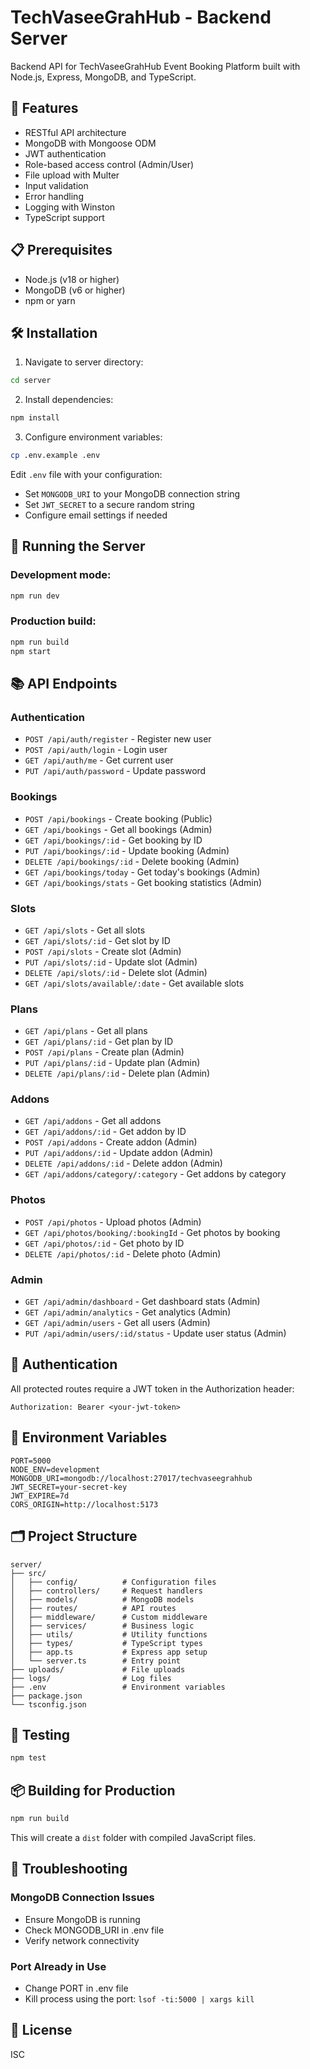 # TechVaseeGrahHub - Backend Server

Backend API for TechVaseeGrahHub Event Booking Platform built with Node.js, Express, MongoDB, and TypeScript.

## 🚀 Features

- RESTful API architecture
- MongoDB with Mongoose ODM
- JWT authentication
- Role-based access control (Admin/User)
- File upload with Multer
- Input validation
- Error handling
- Logging with Winston
- TypeScript support

## 📋 Prerequisites

- Node.js (v18 or higher)
- MongoDB (v6 or higher)
- npm or yarn

## 🛠️ Installation

1. Navigate to server directory:
```bash
cd server
```

2. Install dependencies:
```bash
npm install
```

3. Configure environment variables:
```bash
cp .env.example .env
```

Edit `.env` file with your configuration:
- Set `MONGODB_URI` to your MongoDB connection string
- Set `JWT_SECRET` to a secure random string
- Configure email settings if needed

## 🏃 Running the Server

### Development mode:
```bash
npm run dev
```

### Production build:
```bash
npm run build
npm start
```

## 📚 API Endpoints

### Authentication
- `POST /api/auth/register` - Register new user
- `POST /api/auth/login` - Login user
- `GET /api/auth/me` - Get current user
- `PUT /api/auth/password` - Update password

### Bookings
- `POST /api/bookings` - Create booking (Public)
- `GET /api/bookings` - Get all bookings (Admin)
- `GET /api/bookings/:id` - Get booking by ID
- `PUT /api/bookings/:id` - Update booking (Admin)
- `DELETE /api/bookings/:id` - Delete booking (Admin)
- `GET /api/bookings/today` - Get today's bookings (Admin)
- `GET /api/bookings/stats` - Get booking statistics (Admin)

### Slots
- `GET /api/slots` - Get all slots
- `GET /api/slots/:id` - Get slot by ID
- `POST /api/slots` - Create slot (Admin)
- `PUT /api/slots/:id` - Update slot (Admin)
- `DELETE /api/slots/:id` - Delete slot (Admin)
- `GET /api/slots/available/:date` - Get available slots

### Plans
- `GET /api/plans` - Get all plans
- `GET /api/plans/:id` - Get plan by ID
- `POST /api/plans` - Create plan (Admin)
- `PUT /api/plans/:id` - Update plan (Admin)
- `DELETE /api/plans/:id` - Delete plan (Admin)

### Addons
- `GET /api/addons` - Get all addons
- `GET /api/addons/:id` - Get addon by ID
- `POST /api/addons` - Create addon (Admin)
- `PUT /api/addons/:id` - Update addon (Admin)
- `DELETE /api/addons/:id` - Delete addon (Admin)
- `GET /api/addons/category/:category` - Get addons by category

### Photos
- `POST /api/photos` - Upload photos (Admin)
- `GET /api/photos/booking/:bookingId` - Get photos by booking
- `GET /api/photos/:id` - Get photo by ID
- `DELETE /api/photos/:id` - Delete photo (Admin)

### Admin
- `GET /api/admin/dashboard` - Get dashboard stats (Admin)
- `GET /api/admin/analytics` - Get analytics (Admin)
- `GET /api/admin/users` - Get all users (Admin)
- `PUT /api/admin/users/:id/status` - Update user status (Admin)

## 🔐 Authentication

All protected routes require a JWT token in the Authorization header:
```
Authorization: Bearer <your-jwt-token>
```

## 📝 Environment Variables

```env
PORT=5000
NODE_ENV=development
MONGODB_URI=mongodb://localhost:27017/techvaseegrahhub
JWT_SECRET=your-secret-key
JWT_EXPIRE=7d
CORS_ORIGIN=http://localhost:5173
```

## 🗂️ Project Structure

```
server/
├── src/
│   ├── config/          # Configuration files
│   ├── controllers/     # Request handlers
│   ├── models/          # MongoDB models
│   ├── routes/          # API routes
│   ├── middleware/      # Custom middleware
│   ├── services/        # Business logic
│   ├── utils/           # Utility functions
│   ├── types/           # TypeScript types
│   ├── app.ts           # Express app setup
│   └── server.ts        # Entry point
├── uploads/             # File uploads
├── logs/                # Log files
├── .env                 # Environment variables
├── package.json
└── tsconfig.json
```

## 🧪 Testing

```bash
npm test
```

## 📦 Building for Production

```bash
npm run build
```

This will create a `dist` folder with compiled JavaScript files.

## 🐛 Troubleshooting

### MongoDB Connection Issues
- Ensure MongoDB is running
- Check MONGODB_URI in .env file
- Verify network connectivity

### Port Already in Use
- Change PORT in .env file
- Kill process using the port: `lsof -ti:5000 | xargs kill`

## 📄 License

ISC
